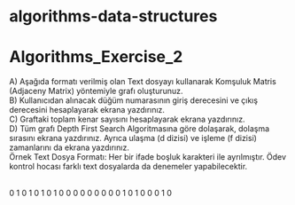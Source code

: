 # algorithms-data-structures
<h1>Algorithms_Exercise_2</h1>
<p>
A) Aşağıda formatı verilmiş olan Text dosyayı kullanarak Komşuluk Matris (Adjaceny
Matrix) yöntemiyle grafı oluşturunuz.<br>
B) Kullanıcıdan alınacak düğüm numarasının giriş derecesini ve çıkış derecesini
hesaplayarak ekrana yazdırınız.<br>
C) Graftaki toplam kenar sayısını hesaplayarak ekrana yazdırınız.<br>
D) Tüm grafı Depth First Search Algoritmasına göre dolaşarak, dolaşma sırasını ekrana
yazdırınız. Ayrıca ulaşma (d dizisi) ve işleme (f dizisi) zamanlarını da ekrana yazdırınız.<br>
Örnek Text Dosya Formatı: Her bir ifade boşluk karakteri ile ayrılmıştır. Ödev kontrol hocası
farklı text dosyalarda da denemeler yapabilecektir.</p>
<br>
0 1 0 1 0
1 0 1 0 0
0 0 0 0 0
0 0 1 0 1
0 0 0 1 0
<br>

